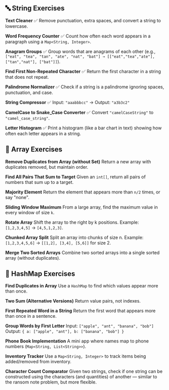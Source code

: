 ## 🔤 String Exercises
**Text Cleaner** ✅
Remove punctuation, extra spaces, and convert a string to lowercase.

**Word Frequency Counter** ✅
Count how often each word appears in a paragraph using a `Map<String, Integer>`.

**Anagram Groups** ✅
Group words that are anagrams of each other (e.g., `["eat", "tea", "tan", "ate", "nat", "bat"] → [["eat","tea","ate"], ["tan","nat"], ["bat"]]`).

**Find First Non-Repeated Character** ✅
Return the first character in a string that does not repeat.

**Palindrome Normalizer** ✅
Check if a string is a palindrome ignoring spaces, punctuation, and case.

**String Compressor** ✅
Input: `"aaabbbcc"` → Output: `"a3b3c2"`

**CamelCase to Snake_Case Converter** ✅
Convert `"camelCaseString"` to `"camel_case_string"`.

**Letter Histogram** ✅
Print a histogram (like a bar chart in text) showing how often each letter appears in a string.

## 🔢 Array Exercises
**Remove Duplicates from Array (without Set)**
Return a new array with duplicates removed, but maintain order.

**Find All Pairs That Sum to Target**
Given an `int[]`, return all pairs of numbers that sum up to a target.

**Majority Element**
Return the element that appears more than `n/2` times, or say "none".

**Sliding Window Maximum**
From a large array, find the maximum value in every window of size `k`.

**Rotate Array**
Shift the array to the right by k positions. Example: `[1,2,3,4,5]` → `[4,5,1,2,3]`.

**Chunked Array Split**
Split an array into chunks of size n.
Example: `[1,2,3,4,5,6]` → `[[1,2], [3,4], [5,6]]` for size 2.

**Merge Two Sorted Arrays**
Combine two sorted arrays into a single sorted array (without duplicates).

## 🔑 HashMap Exercises
**Find Duplicates in Array**
Use a `HashMap` to find which values appear more than once.

**Two Sum (Alternative Versions)**
Return value pairs, not indexes.

**First Repeated Word in a String**
Return the first word that appears more than once in a sentence.

**Group Words by First Letter**
Input: `["apple", "ant", "banana", "bob"]`
Output: `{ a: ["apple", "ant"], b: ["banana", "bob"] }`

**Phone Book Implementation**
A mini app where names map to phone numbers (`Map<String, List<String>>`).

**Inventory Tracker**
Use a `Map<String, Integer>` to track items being added/removed from inventory.

**Character Count Comparator**
Given two strings, check if one string can be constructed using the characters (and quantities) of another — similar to the ransom note problem, but more flexible.